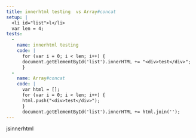 ```yaml
---
title: innerhtml testing  vs Array#concat
setup: |
  <li id="list">l</li>
  var len = 4;
tests:
  -
    name: innerhtml testing 
    code: |
      for (var i = 0; i < len; i++) {
      document.getElementById('list').innerHTML += "<div>test</div>";
      }
  -
    name: Array#concat
    code: |
      var html = [];
      for (var i = 0; i < len; i++) {
      html.push("<div>test</div>");
      }
      document.getElementById('list').innerHTML += html.join('');
---
```

jsinnerhtml
